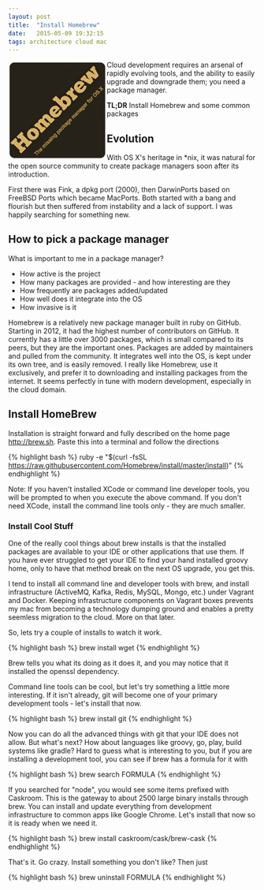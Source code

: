 ```yaml
---
layout: post
title:  "Install Homebrew"
date:   2015-05-09 19:32:15
tags: architecture cloud mac
---
```


<img style="float: left;" src="/images/homebrew_osx_logo.png">


Cloud development requires an arsenal of rapidly evolving tools, and the ability to easily upgrade and downgrade them; you need a package manager.

**TL;DR** Install Homebrew and some common packages

## Evolution

With OS X's heritage in *nix, it was natural for the open source community to create package managers soon after its introduction.

First there was Fink, a dpkg port (2000), then DarwinPorts based on FreeBSD Ports which became MacPorts. Both started with a bang and flourish but then suffered from instability and a lack of support. I was happily searching for something new. 

## How to pick a package manager

What is important to me in a package manager?

- How active is the project
- How many packages are provided - and how interesting are they
- How frequently are packages added/updated
- How well does it integrate into the OS
- How invasive is it

Homebrew is a relatively new package manager built in ruby on GitHub. Starting in 2012, it had the highest number of contributors on GitHub. It currently has a little over 3000 packages, which is small compared to its peers, but they are the important ones. Packages are added by maintainers and pulled from the community. It integrates well into the OS, is kept under its own tree, and is easily removed. 
I really like Homebrew, use it exclusively, and prefer it to downloading and installing packages from the internet. It seems perfectly in tune with modern development, especially in the cloud domain. 

## Install HomeBrew

Installation is straight forward and fully described on the home page http://brew.sh. 
Paste this into a terminal and follow the directions

{% highlight bash %}
ruby -e "$(curl -fsSL https://raw.githubusercontent.com/Homebrew/install/master/install)"
{% endhighlight %}

Note: If you haven't installed XCode or command line developer tools, you will be prompted to when you execute the above command. If you don't need XCode, install the command line tools only - they are much smaller. 

### Install Cool Stuff

One of the really cool things about brew installs is that the installed packages are available to your IDE or other applications that use them. If you have ever struggled to get your IDE to find your hand installed groovy home, only to have that method break on the next OS upgrade, you get this.

I tend to install all command line and developer tools with brew, and install infrastructure (ActiveMQ, Kafka, Redis, MySQL, Mongo, etc.) under Vagrant and Docker. Keeping infrastructure components on Vagrant boxes prevents my mac from becoming a technology dumping ground and enables a pretty seemless migration to the cloud. More on that later.

So, lets try a couple of installs to watch it work. 

{% highlight bash %}
brew install wget
{% endhighlight %}

Brew tells you what its doing as it does it, and you may notice that it installed the openssl dependency.

Command line tools can be cool, but let's try something a little more interesting. If it isn't already, git will become one of your primary development tools - let's install that now. 

{% highlight bash %}
brew install git
{% endhighlight %}

Now you can do all the advanced things with git that your IDE does not allow. But what's next? How about languages like groovy, go, play, build systems like gradle? Hard to guess what is interesting to you, but if you are installing a development tool, you can see if brew has a formula for it with

{% highlight bash %}
brew search FORMULA
{% endhighlight %}

If you searched for "node", you would see some items prefixed with Caskroom. This is the gateway to about 2500 large binary installs through brew. You can install and update everything from development infrastructure to common apps like Google Chrome. Let's install that now so it is ready when we need it.

{% highlight bash %}
brew install caskroom/cask/brew-cask
{% endhighlight %}

That's it. Go crazy. Install something you don't like? Then just

{% highlight bash %}
brew uninstall FORMULA
{% endhighlight %}
